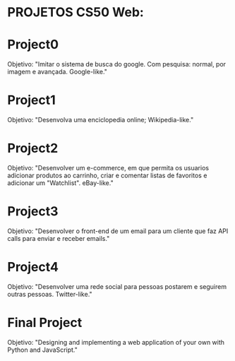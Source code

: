 # PROJETOS CS50 Web:

# Project0

Objetivo: "Imitar o sistema de busca do google.
Com pesquisa: normal, por imagem e avançada.
Google-like."

# Project1

Objetivo: "Desenvolva uma enciclopedia online; Wikipedia-like."

# Project2

Objetivo: "Desenvolver um e-commerce, em que permita os usuarios adicionar produtos ao carrinho, criar e comentar listas de favoritos e adicionar um "Watchlist".
eBay-like."

# Project3

Objetivo: "Desenvolver o front-end de um email para um cliente que faz API calls para enviar e receber emails."

# Project4

Objetivo: "Desenvolver uma rede social para pessoas postarem e seguirem outras pessoas.
Twitter-like."

# Final Project

Objetivo: "Designing and implementing a web application of your own with Python and JavaScript."
